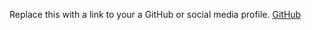 Replace this with a link to your a GitHub or social media profile.
[GitHub](http://nikhilvijayn/markdowen-portfolio)

